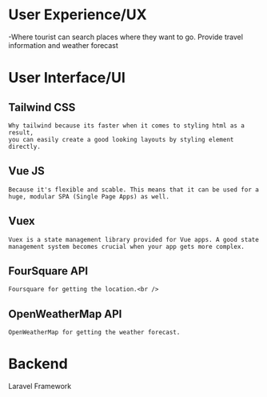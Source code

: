 # User Experience/UX
 -Where tourist can search places where they want to go. Provide travel information and weather forecast

# User Interface/UI
 ## Tailwind CSS 
    Why tailwind because its faster when it comes to styling html as a result, 
    you can easily create a good looking layouts by styling element directly.
 ## Vue JS 
    Because it's flexible and scable. This means that it can be used for a huge, modular SPA (Single Page Apps) as well. 
 ## Vuex 
    Vuex is a state management library provided for Vue apps. A good state management system becomes crucial when your app gets more complex.
 ## FourSquare API 
    Foursquare for getting the location.<br />
 ## OpenWeatherMap API 
    OpenWeatherMap for getting the weather forecast.
    
 # Backend
  Laravel Framework
 
